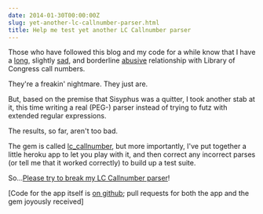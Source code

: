 ```yaml
---
date: 2014-01-30T00:00:00Z
slug: yet-another-lc-callnumber-parser.html
title: Help me test yet another LC Callnumber parser
---
```


Those who have followed this blog and my code for a while know that I have a [long](http://robotlibrarian.billdueber.com/normalizing-loc-call-numbers-for-sorting/), slightly [sad](http://robotlibrarian.billdueber.com/enough-with-the-freakin-lc-call-number-normalization/), and borderline [abusive](https://github.com/billdueber/lib.umich.edu-solr-stuff) relationship with Library of Congress call numbers.

They're a freakin' nightmare. They just are.

But, based on the premise that Sisyphus was a quitter, I took another stab at it, this time writing a real (PEG-) parser instead of trying to futz with extended regular expressions.

The results, so far, aren't too bad.

The gem is called [lc_callnumber](https://github.com/billdueber/lc_callnumber), but more importantly, I've put together a little heroku app to let you play with it, and then correct any incorrect parses (or tell me that it worked correctly) to build up a test suite.

So...[Please try to break my LC Callnumber parser](https://lccparser.herokuapp.com/)!

[Code for the app itself is [on github](https://github.com/billdueber/lccparser); pull requests for both the app and the gem joyously received]
